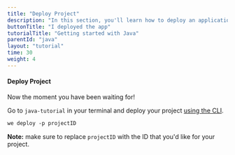```yaml
---
title: "Deploy Project"
description: "In this section, you'll learn how to deploy an application using Java."
buttonTitle: "I deployed the app"
tutorialTitle: "Getting started with Java"
parentId: "java"
layout: "tutorial"
time: 30
weight: 4
---
```


#### Deploy Project

Now the moment you have been waiting for!

Go to `java-tutorial` in your terminal and deploy your project [using the CLI](/docs/configure/command-line/).

```xml
we deploy -p projectID
```

**Note:** make sure to replace `projectID` with the ID that you'd like for your project.

